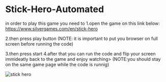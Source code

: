 # Stick-Hero-Automated
in order to play this game you need to 
1.open the game on this link below:
https://www.silvergames.com/en/stick-hero

2.then press play button (NOTE: it is important to put you browser on full screen before running the code)

3.then press start
4.after that you can run the code and flip your screen immideatly back to the game and enjoy watching>
(NOTE:you should stay on the same game page while the code is runnig)

![stick hero](https://user-images.githubusercontent.com/80691480/123852277-cad5ee80-d924-11eb-8c35-50b87c58b50a.png)
